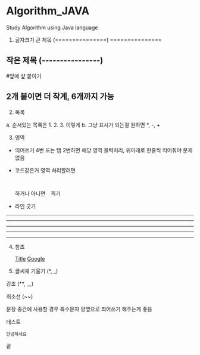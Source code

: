 # Algorithm_JAVA
Study Algorithm using Java language

1. 글자크기
  큰 제목 (===============)
  ===============
  
  작은 제목 (----------------)
  ----------------

  #앞에 샾 붙이기
  ## 2개 붙이면 더 작게, 6개까지 가능
  
  
2. 목록

  a. 순서있는 목록은 1. 2. 3. 이렇게
  b. 그냥 표시가 되는걸 원하면 *, -, + 
  
3. 영역
  - 띄어쓰기 4번 또는 탭 2번하면 해당 영역 블럭처리, 위아래로 한줄씩 띄어줘야 문제없음
  
  - 코드같은거 영역 처리할려면 <pre><code> </code></pre> 하거나 아니면 ``` ``` 찍기
  
  - 라인 긋기 
  * * *
  ***
  ******
  - - - 
  ------------------------------------
  
 4. 참조
    
    [Title](link)
    [Google](https://gist.github.com/ihoneymon/652be052a0727ad59601 "참조 사이트")


5. 글씨체
  기울기 (*, _)
  
  강조 (**, __)
 
  취소선 (~~)
  
  문장 중간에 사용할 경우 특수문자 양옆으로 띄어쓰기 해주는게 좋음
  
  
  
  
  
테스트 

    안녕하세요
 
끝

